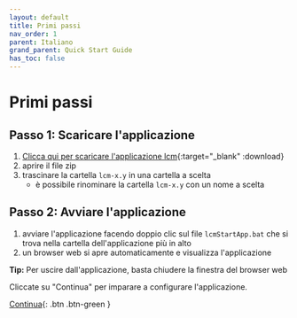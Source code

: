 ```yaml
---
layout: default
title: Primi passi
nav_order: 1
parent: Italiano
grand_parent: Quick Start Guide
has_toc: false
---
```


# Primi passi
## Passo 1: Scaricare l'applicazione
1. [Clicca qui per scaricare l'applicazione lcm](https://github.com/hslu-ige-laes/lcm/releases/latest/download/lcm.zip){:target="_blank" :download}
1. aprire il file zip
1. trascinare la cartella `lcm-x.y` in una cartella a scelta
   - è possibile rinominare la cartella `lcm-x.y` con un nome a scelta

## Passo 2: Avviare l'applicazione
1. avviare l'applicazione facendo doppio clic sul file `lcmStartApp.bat` che si trova nella cartella dell'applicazione più in alto
1. un browser web si apre automaticamente e visualizza l'applicazione

**Tip:** Per uscire dall'applicazione, basta chiudere la finestra del browser web

Cliccate su "Continua" per imparare a configurare l'applicazione.

[Continua](https://hslu-ige-laes.github.io/lcm/docs/quickStartGuide/it/configuration/){: .btn .btn-green }
